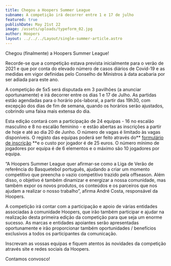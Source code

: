 ```yaml
---
title: Chegou a Hoopers Summer League
subname: A competição irá decorrer entre 1 e 17 de julho
featured: true
publishDate: May 21st 22
image: /assets/uploads/typeform_02.jpg
author: Hoopers
layout: ../../../Layout/single-summer-article.astro
---
```


<!--StartFragment-->

Chegou (finalmente) a Hoopers Summer League!

Recorde-se que a competição estava prevista inicialmente para o verão de 2021 e que por conta do elevado número de casos diários de Covid-19 e as medidas em vigor definidas pelo Conselho de Ministros à data acabaria por ser adiada para este ano.

A competição de 5x5 será disputada em 3 pavilhões (a anunciar oportunamente) e irá decorrer entre os dias 1 e 17 de Julho. As partidas estão agendadas para o horário pós-laboral, a partir das 19h30, com excepção dos dias de fim de semana, quando os horários serão ajustados, cobrindo uma faixa mais extensa do dia.

Esta edição contará com a participação de 24 equipas - 16 no escalão masculino e 8 no escalão feminino - e estão abertas as inscrições a partir de hoje e até ao dia 20 de Junho. O número de vagas é limitado às vagas disponíveis. O registo das equipas poderá ser feito através do** [formulário de inscrição](https://form.typeform.com/to/NTWY2KVm) **e o custo por jogador é de 25 euros. O número mínimo de jogadores por equipa é de 6 elementos e o máximo são 10 jogadores por equipa.

“A Hoopers Summer League quer afirmar-se como a Liga de Verão de referência do Basquetebol português, ajudando a criar um momento competitivo que preencha o vazio competitivo trazido pela offseason. Além disso, o objetivo é também dinamizar e energizar a nossa comunidade, mas também expor os novos produtos, os conteúdos e os parceiros que nos ajudam a realizar o nosso trabalho”, afirma André Costa, responsável da Hoopers.

A competição irá contar com a participação e apoio de várias entidades associadas à comunidade Hoopers, que irão também participar e ajudar na realização desta primeira edição da competição para que seja um enorme sucesso. As marcas e entidades apoiantes serão apresentadas oportunamente e irão proporcionar também oportunidades / benefícios exclusivos a todos os participantes da comunicação.

Inscrevam as vossas equipas e fiquem atentos às novidades da competição através site e redes sociais da Hoopers.

Contamos convosco!

<!--EndFragment-->
